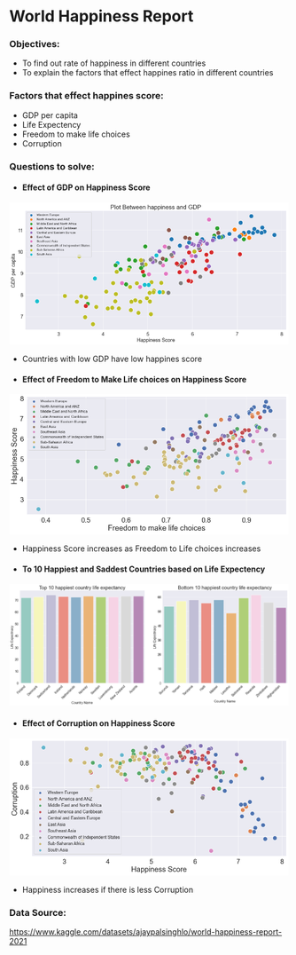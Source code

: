 
# World Happiness Report 

### Objectives:
- To find out rate of happiness in different countries
- To explain the factors that effect happines ratio in different countries

### Factors that effect happines score:
- GDP per capita
- Life Expectency
- Freedom to make life choices
- Corruption

### Questions to solve:
- #### Effect of GDP on Happiness Score

![GDP](https://github.com/InshalFaheem/EDA-of-World-Happiness-Report/blob/main/images/GDP%20vs%20happiness.png?raw=true)
- Countries with low GDP have low happines score

- #### Effect of Freedom to Make Life choices on Happiness Score

![LifeChocices](https://github.com/InshalFaheem/EDA-of-World-Happiness-Report/blob/main/images/free%20to%20make%20life%20choices.png?raw=true())
- Happiness Score increases as Freedom to Life choices increases


- #### To 10 Happiest and Saddest Countries based on Life Expectency
![Top](https://github.com/InshalFaheem/EDA-of-World-Happiness-Report/blob/main/images/top10%20nadm%20bottom%2010.png?raw=true)


- #### Effect of Corruption on Happiness Score
![Cor](https://github.com/InshalFaheem/EDA-of-World-Happiness-Report/blob/main/images/corruption%20vs%20happiness.png?raw=true)
- Happiness increases if there is less Corruption

### Data Source:
https://www.kaggle.com/datasets/ajaypalsinghlo/world-happiness-report-2021


